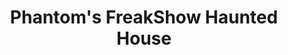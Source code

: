 ---
title: "Phantom's FreakShow Haunted House"
url: /kentville/phantoms-freakshow-haunted-house/
shop: art
---